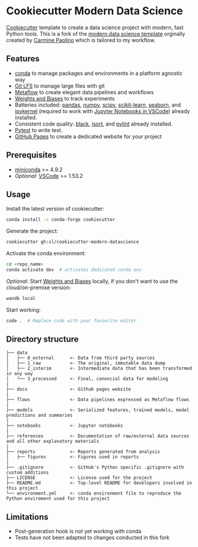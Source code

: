 # Cookiecutter Modern Data Science
[Cookiecutter] template to create a data science project with modern, fast Python tools. This is a fork of the [modern data science template](https://github.com/crmne/cookiecutter-modern-datascience) orginally created by [Carmine Paolino](https://github.com/crmne) which is tailored to my workflow.

## Features
* [conda] to manage packages and environments in a platform agnostic way
* [Git LFS] to manage large files with git
* [Metaflow] to create elegant data pipelines and workflows
* [Weights and Biases] to track experiments
* Batteries included: [pandas], [numpy], [scipy], [scikit-learn], [seaborn], and [ipykernel] (required to work with [Jupyter Notebooks in VSCode](https://code.visualstudio.com/docs/python/jupyter-support)) already installed.
* Consistent code quality: [black], [isort], and [pylint] already installed.
* [Pytest] to write test.
* [GitHub Pages] to create a dedicated website for your project

## Prerequisites
* [miniconda] >= 4.9.2
* *Optional*: [VSCode](https://code.visualstudio.com/) >= 1.53.2

## Usage
Install the latest version of cookiecutter:
```bash
conda install -c conda-forge cookiecutter
```

Generate the project:
```bash
cookiecutter gh:sl/cookiecutter-modern-datascience
```

Activate the conda environment:
```bash
cd <repo_name>
conda activate dev  # activates dedicated conda env
```

*Optional*: Start [Weights and Biases] locally, if you don't want to use the cloud/on-premise version:
```bash
wandb local
```

Start working:
```bash
code .  # Replace code with your favourite editor
```

## Directory structure
```
├── data                
│   ├── 0_external      <- Data from third party sources
│   ├── 1_raw           <- The original, immutable data dump
│   ├── 2_interim       <- Intermediate data that has been transformed in any way
│   └── 3_processed     <- Final, canoncial data for modeling
|
├── docs                <- Github pages website
|
├── flows               <- Data pipelines expressed as Metaflow flows
|
├── models              <- Serialized features, trained models, model predictions and summaries
|
├── notebooks           <- Jupyter notebooks
|
├── references          <- Documentation of raw/external data sources and all other explanatory materials
|
├── reports             <- Reports generated from analysis
│   ├── figures         <- Figures used in reports
|
├── .gitignore          <- GitHub's Python specific .gitignore with custom additions
├── LICENSE             <- License used for the project
├── README.md           <- Top-level README for developers involved in this project
└── environment.yml     <- conda environment file to reproduce the Python enviroment used for this project
```

## Limitations
* Post-generation hook is not yet working with conda
* Tests have not been adapted to changes conducted in this fork

[Cookiecutter]: https://github.com/audreyr/cookiecutter
[conda]: https://docs.conda.io/en/latest/index.html
[Git LFS]: https://git-lfs.github.com/
[Metaflow]: https://metaflow.org/
[Weights and Biases]: https://www.wandb.com/
[pandas]: https://pandas.pydata.org/
[numpy]: https://numpy.org/
[scipy]: https://www.scipy.org/
[scikit-learn]: https://scikit-learn.org/stable/index.html
[seaborn]: https://seaborn.pydata.org/
[ipykernel]: https://ipython.readthedocs.io/en/stable/
[black]: https://github.com/psf/black
[isort]: https://github.com/timothycrosley/isort
[pylint]: https://www.pylint.org/
[Pytest]: https://docs.pytest.org/en/latest/
[GitHub Pages]: https://pages.github.com/
[miniconda]: https://docs.conda.io/en/latest/miniconda.html
